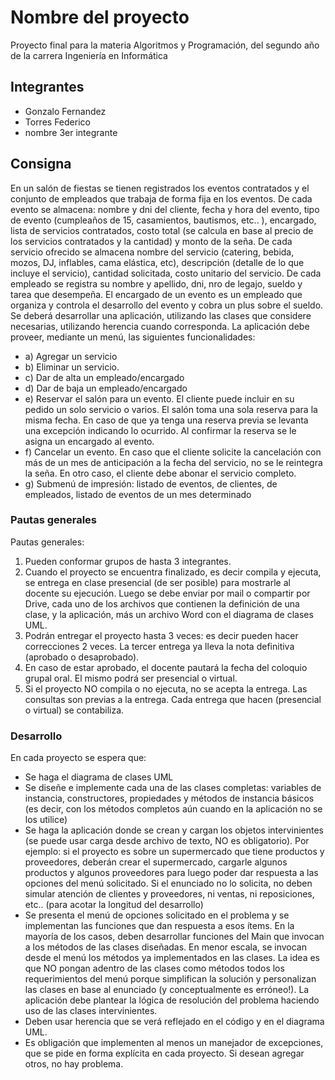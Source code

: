 # Nombre del proyecto
Proyecto final para la materia Algoritmos y Programación, del segundo año de la carrera Ingeniería en Informática

## Integrantes
* Gonzalo Fernandez
* Torres Federico
* nombre 3er integrante

## Consigna
En un salón de fiestas se tienen registrados los eventos contratados y el conjunto de empleados que
trabaja de forma fija en los eventos. De cada evento se almacena: nombre y dni del cliente, fecha y
hora del evento, tipo de evento (cumpleaños de 15, casamientos, bautismos, etc.. ), encargado, lista
de servicios contratados, costo total (se calcula en base al precio de los servicios contratados y la
cantidad) y monto de la seña. De cada servicio ofrecido se almacena nombre del servicio (catering,
bebida, mozos, DJ, inflables, cama elástica, etc), descripción (detalle de lo que incluye el servicio),
cantidad solicitada, costo unitario del servicio. De cada empleado se registra su nombre y apellido,
dni, nro de legajo, sueldo y tarea que desempeña. El encargado de un evento es un empleado que
organiza y controla el desarrollo del evento y cobra un plus sobre el sueldo.
Se deberá desarrollar una aplicación, utilizando las clases que considere necesarias, utilizando
herencia cuando corresponda. La aplicación debe proveer, mediante un menú, las siguientes
funcionalidades:
- a) Agregar un servicio
- b) Eliminar un servicio.
- c) Dar de alta un empleado/encargado
- d) Dar de baja un empleado/encargado
- e) Reservar el salón para un evento. El cliente puede incluir en su pedido un solo servicio o
varios. El salón toma una sola reserva para la misma fecha. En caso de que ya tenga una
reserva previa se levanta una excepción indicando lo ocurrido. Al confirmar la reserva se le
asigna un encargado al evento.
- f) Cancelar un evento. En caso que el cliente solicite la cancelación con más de un mes de
anticipación a la fecha del servicio, no se le reintegra la seña. En otro caso, el cliente debe
abonar el servicio completo.
- g) Submenú de impresión: listado de eventos, de clientes, de empleados, listado de eventos de
un mes determinado

### Pautas generales
Pautas generales:
1. Pueden conformar grupos de hasta 3 integrantes.
2. Cuando el proyecto se encuentra finalizado, es decir compila y ejecuta, se entrega en clase
presencial (de ser posible) para mostrarle al docente su ejecución. Luego se debe enviar por
mail o compartir por Drive, cada uno de los archivos que contienen la definición de una
clase, y la aplicación, más un archivo Word con el diagrama de clases UML.
3. Podrán entregar el proyecto hasta 3 veces: es decir pueden hacer correcciones 2 veces. La
tercer entrega ya lleva la nota definitiva (aprobado o desaprobado).
4. En caso de estar aprobado, el docente pautará la fecha del coloquio grupal oral. El mismo
podrá ser presencial o virtual.
5. Si el proyecto NO compila o no ejecuta, no se acepta la entrega. Las consultas son previas a
la entrega. Cada entrega que hacen (presencial o virtual) se contabiliza.

### Desarrollo
En cada proyecto se espera que:
- Se haga el diagrama de clases UML
- Se diseñe e implemente cada una de las clases completas: variables de instancia,
constructores, propiedades y métodos de instancia básicos (es decir, con los métodos
completos aún cuando en la aplicación no se los utilice)
- Se haga la aplicación donde se crean y cargan los objetos intervinientes (se puede usar carga
desde archivo de texto, NO es obligatorio). Por ejemplo: si el proyecto es sobre un
supermercado que tiene productos y proveedores, deberán crear el supermercado, cargarle
algunos productos y algunos proveedores para luego poder dar respuesta a las opciones del
menú solicitado. Si el enunciado no lo solicita, no deben simular atención de clientes y
proveedores, ni ventas, ni reposiciones, etc.. (para acotar la longitud del desarrollo)
- Se presenta el menú de opciones solicitado en el problema y se implementan las funciones
que dan respuesta a esos ítems. En la mayoría de los casos, deben desarrollar funciones del
Main que invocan a los métodos de las clases diseñadas. En menor escala, se invocan desde
el menú los métodos ya implementados en las clases. La idea es que NO pongan adentro de
las clases como métodos todos los requerimientos del menú porque simplifican la solución y
personalizan las clases en base al enunciado (y conceptualmente es erróneo!). La aplicación
debe plantear la lógica de resolución del problema haciendo uso de las clases intervinientes.
- Deben usar herencia que se verá reflejado en el código y en el diagrama UML.
- Es obligación que implementen al menos un manejador de excepciones, que se pide en
forma explícita en cada proyecto. Si desean agregar otros, no hay problema.
